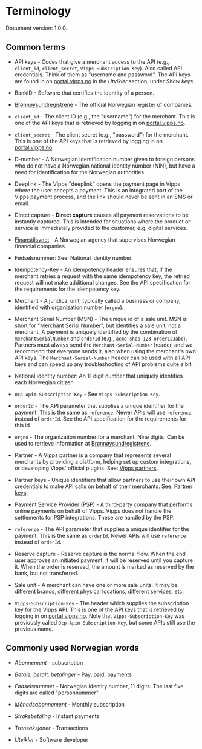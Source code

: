 <!-- START_METADATA
---
sidebar_label: Terminology
sidebar_position: 90
pagination_next: null
pagination_prev: null
---
END_METADATA -->

# Terminology

Document version: 1.0.0.

## Common terms

* API keys - Codes that give a merchant access to the API (e.g.,
  `client_id`, `client_secret`, `Vipps-Subscription-Key`).
  Also called API credentials. Think of them as "username and password".
  The API keys are found in on [portal.vipps.no](https://portal.vipps.no/)
  in the *Utvikler* section, under *Show keys*.

* BankID - Software that certifies the identity of a person.

* [Brønnøysundregistrene](https://www.brreg.no/) - The official Norwegian
  register of companies.

* `client_id` - The client ID (e.g., the "username") for the merchant. This
  is one of the API keys that is retrieved by logging in on
  [portal.vipps.no](https://portal.vipps.no).

* `client_secret` - The client secret (e.g., "password") for the merchant.
  This is one of the API keys that is retrieved by logging in on
  [portal.vipps.no](https://portal.vipps.no).

* D-number - A Norwegian identification number given to foreign persons who
  do not have a Norwegian national identity number (NIN), but have a need for
  identification for the Norwegian authorities.

* Deeplink - The Vipps "deeplink" opens the payment page in Vipps where the user
  accepts a payment. This is an integrated part of the Vipps payment process,
  and the link should never be sent in an SMS or email.

* Direct capture - **Direct capture** causes all payment reservations to be instantly captured.
  This is intended for situations where the product or service is immediately
  provided to the customer, e.g. digital services.

* [Finanstilsynet](https://www.finanstilsynet.no) - A Norwegian agency that
  supervises Norwegian financial companies.

* Fødselsnummer: See: National identity number.  

* Idempotency-Key - An idempotency header ensures that, if the merchant retries
  a request with the same idempotency key, the retried request will not make
  additional changes. See the API specification for the requirements for the
  idempotency key.

* Merchant - A juridical unit, typically called a business or company,
  identified with organization number (`orgno`).

* Merchant Serial Number (MSN) - The unique id of a sale unit.
  MSN is short for "Merchant Serial Number", but identifies a sale unit, not
  a merchant. A payment is uniquely identified by the combination of
  `merchantSerialNumber` and `orderId` (e.g., `acme-shop-123-order123abc`).
  Partners must always send the `Merchant-Serial-Number` header, and we
  recommend that everyone sends it, also when using the merchant's own API keys.
  The `Merchant-Serial-Number` header can be used with all API keys and can
  speed up any troubleshooting of API problems quite a bit.

* National identity number: An 11 digit number that uniquely identifies
  each Norwegian citizen.

* `Ocp-Apim-Subscription-Key` - See `Vipps-Subscription-Key`.

* `orderId` - The API parameter that supplies a unique identifier for the
  payment. This is the same as `reference`. Newer APIs will use `reference`
  instead of `orderId`. See the API specification for the requirements for
  this id.

* `orgno` - The organization number for a merchant. Nine digits.
  Can be used to retrieve information at
  [Brønnøysundregistrene](https://www.brreg.no).

* Partner - A Vipps partner is a company that represents several merchants by
  providing a platform, helping set up custom integrations, or developing
  Vipps' official plugins.
  See:
  [Vipps partners](https://vippsas.github.io/vipps-developer-docs/docs/vipps-partner/).

* Partner keys - Unique identifiers that allow partners to use their own API
  credentials to make API calls on behalf of their merchants.
  See:
  [Partner keys](https://vippsas.github.io/vipps-developer-docs/docs/vipps-partner/partner-keys).

* Payment Service Provider (PSP) - A third-party company that performs online
  payments on behalf of Vipps. Vipps does not handle the settlements for PSP
  integrations. These are handled by the PSP.

* `reference` - The API parameter that supplies a unique identifier for the
  payment. This is the same as `orderId`. Newer APIs will use `reference`
  instead of `orderId`.

* Reserve capture - Reserve capture is the normal flow. When the end user
  approves an initiated payment, it will be reserved until you capture it.
  When the order is reserved, the amount is marked as reserved by the bank,
  but not transferred.

* Sale unit - A merchant can have one or more sale units. It may be different
  brands, different physical locations, different services, etc.

* `Vipps-Subscription-Key` - The header which supplies the subscription key
  for the Vipps API. This is one of the API keys that is retrieved by logging
  in on [portal.vipps.no](https://portal.vipps.no). Note that
  `Vipps-Subscription-Key` was previously called `Ocp-Apim-Subscription-Key`,
  but some APIs still use the previous name.

## Commonly used Norwegian words

* *Abonnement* - subscription

* *Betale, betalt, betalinger* - Pay, paid, payments

* *Fødselsnummer* - Norwegian identity number, 11 digits. The last five digits are called "personnummer".

* *Månedsabonnement* - Monthly subscription

* *Straksbetaling* - Instant payments

* *Transaksjoner* - Transactions

* *Utvikler* - Software developer
